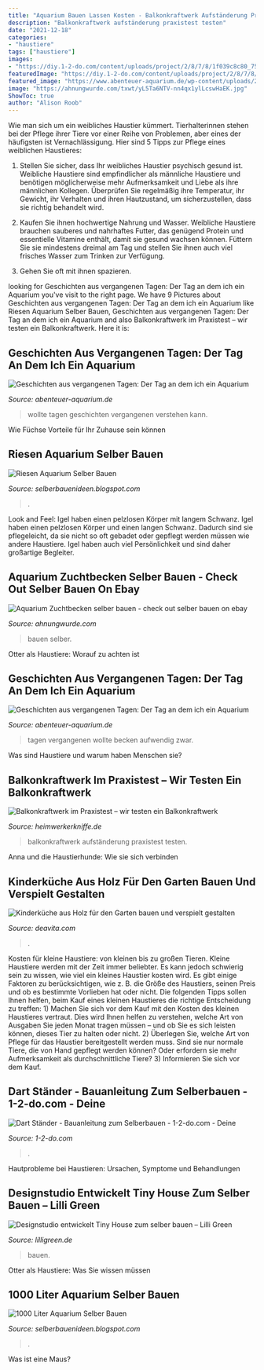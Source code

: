 ```yaml
---
title: "Aquarium Bauen Lassen Kosten - Balkonkraftwerk Aufständerung Praxistest Testen"
description: "Balkonkraftwerk aufständerung praxistest testen"
date: "2021-12-18"
categories:
- "haustiere"
tags: ["haustiere"]
images:
- "https://diy.1-2-do.com/content/uploads/project/2/8/7/8/1f039c8c80_750x500-C.JPG"
featuredImage: "https://diy.1-2-do.com/content/uploads/project/2/8/7/8/1f039c8c80_750x500-C.JPG"
featured_image: "https://www.abenteuer-aquarium.de/wp-content/uploads/2020/01/05062008046-2048x1536.jpeg"
image: "https://ahnungwurde.com/txwt/yL5Ta6NTV-nn4qx1ylLcswHaEK.jpg"
ShowToc: true
author: "Alison Roob"
---
```



Wie man sich um ein weibliches Haustier kümmert.
Tierhalterinnen stehen bei der Pflege ihrer Tiere vor einer Reihe von Problemen, aber eines der häufigsten ist Vernachlässigung. Hier sind 5 Tipps zur Pflege eines weiblichen Haustieres:
1. Stellen Sie sicher, dass Ihr weibliches Haustier psychisch gesund ist. Weibliche Haustiere sind empfindlicher als männliche Haustiere und benötigen möglicherweise mehr Aufmerksamkeit und Liebe als ihre männlichen Kollegen. Überprüfen Sie regelmäßig ihre Temperatur, ihr Gewicht, ihr Verhalten und ihren Hautzustand, um sicherzustellen, dass sie richtig behandelt wird.

2. Kaufen Sie ihnen hochwertige Nahrung und Wasser. Weibliche Haustiere brauchen sauberes und nahrhaftes Futter, das genügend Protein und essentielle Vitamine enthält, damit sie gesund wachsen können. Füttern Sie sie mindestens dreimal am Tag und stellen Sie ihnen auch viel frisches Wasser zum Trinken zur Verfügung.

3. Gehen Sie oft mit ihnen spazieren.

	

		
looking for Geschichten aus vergangenen Tagen: Der Tag an dem ich ein Aquarium you've visit to the right page. We have 9 Pictures about Geschichten aus vergangenen Tagen: Der Tag an dem ich ein Aquarium like Riesen Aquarium Selber Bauen, Geschichten aus vergangenen Tagen: Der Tag an dem ich ein Aquarium and also Balkonkraftwerk im Praxistest – wir testen ein Balkonkraftwerk. Here it is:
		
    
## Geschichten Aus Vergangenen Tagen: Der Tag An Dem Ich Ein Aquarium

<img loading=lazy src="https://www.abenteuer-aquarium.de/wp-content/uploads/2020/01/Aquarium-groß-1024x665.jpg" onerror="this.onerror=null;this.src='https://tse2.mm.bing.net/th?id=OIP.FDggMk8mnN9dpvsv0WKj5wHaEz&amp;pid=15.1';" alt="Geschichten aus vergangenen Tagen: Der Tag an dem ich ein Aquarium">

_Source: abenteuer-aquarium.de_

>wollte tagen geschichten vergangenen verstehen kann. 

	

Wie Füchse Vorteile für Ihr Zuhause sein können

    
## Riesen Aquarium Selber Bauen

<img loading=lazy src="http://fischlis.at/files/5000er-1.jpg" onerror="this.onerror=null;this.src='https://tse2.mm.bing.net/th?id=OIP.IvNViyUrCjn8TzqETaek4QHaE3&amp;pid=15.1';" alt="Riesen Aquarium Selber Bauen">

_Source: selberbauenideen.blogspot.com_

>. 

	

Look and Feel: Igel haben einen pelzlosen Körper mit langem Schwanz.
Igel haben einen pelzlosen Körper und einen langen Schwanz. Dadurch sind sie pflegeleicht, da sie nicht so oft gebadet oder gepflegt werden müssen wie andere Haustiere. Igel haben auch viel Persönlichkeit und sind daher großartige Begleiter.

    
## Aquarium Zuchtbecken Selber Bauen - Check Out Selber Bauen On Ebay

<img loading=lazy src="https://ahnungwurde.com/txwt/yL5Ta6NTV-nn4qx1ylLcswHaEK.jpg" onerror="this.onerror=null;this.src='https://tse4.mm.bing.net/th?id=OIP.JHvkg-dObZQ2FwgtA5WTSgAAAA&amp;pid=15.1';" alt="Aquarium Zuchtbecken selber bauen - check out selber bauen on ebay">

_Source: ahnungwurde.com_

>bauen selber. 

	

Otter als Haustiere: Worauf zu achten ist

    
## Geschichten Aus Vergangenen Tagen: Der Tag An Dem Ich Ein Aquarium

<img loading=lazy src="https://www.abenteuer-aquarium.de/wp-content/uploads/2020/01/05062008046-2048x1536.jpeg" onerror="this.onerror=null;this.src='https://tse4.mm.bing.net/th?id=OIP.b_MGlzhPqtr7LGCnzc28qgHaFj&amp;pid=15.1';" alt="Geschichten aus vergangenen Tagen: Der Tag an dem ich ein Aquarium">

_Source: abenteuer-aquarium.de_

>tagen vergangenen wollte becken aufwendig zwar. 

	

Was sind Haustiere und warum haben Menschen sie?

    
## Balkonkraftwerk Im Praxistest – Wir Testen Ein Balkonkraftwerk

<img loading=lazy src="http://www.heimwerkerkniffe.de/wp-content/uploads/2020/03/balkonkraftwerk-aufstaenderung-248x300.jpg" onerror="this.onerror=null;this.src='https://tse4.mm.bing.net/th?id=OIP.Cugll5tkgp967mCCs7RCtwAAAA&amp;pid=15.1';" alt="Balkonkraftwerk im Praxistest – wir testen ein Balkonkraftwerk">

_Source: heimwerkerkniffe.de_

>balkonkraftwerk aufständerung praxistest testen. 

	

Anna und die Haustierhunde: Wie sie sich verbinden

    
## Kinderküche Aus Holz Für Den Garten Bauen Und Verspielt Gestalten

<img loading=lazy src="https://deavita.com/wp-content/uploads/2016/06/kinderkueche-holz-garten-bauen-spielen-paletten-idee.jpg" onerror="this.onerror=null;this.src='https://tse2.mm.bing.net/th?id=OIP.7f1phdMSWfiK8D0RUpmbCQHaJ4&amp;pid=15.1';" alt="Kinderküche aus Holz für den Garten bauen und verspielt gestalten">

_Source: deavita.com_

>. 

	

Kosten für kleine Haustiere: von kleinen bis zu großen Tieren.
Kleine Haustiere werden mit der Zeit immer beliebter. Es kann jedoch schwierig sein zu wissen, wie viel ein kleines Haustier kosten wird. Es gibt einige Faktoren zu berücksichtigen, wie z. B. die Größe des Haustiers, seinen Preis und ob es bestimmte Vorlieben hat oder nicht. Die folgenden Tipps sollen Ihnen helfen, beim Kauf eines kleinen Haustieres die richtige Entscheidung zu treffen: 1) Machen Sie sich vor dem Kauf mit den Kosten des kleinen Haustieres vertraut. Dies wird Ihnen helfen zu verstehen, welche Art von Ausgaben Sie jeden Monat tragen müssen – und ob Sie es sich leisten können, dieses Tier zu halten oder nicht. 2) Überlegen Sie, welche Art von Pflege für das Haustier bereitgestellt werden muss. Sind sie nur normale Tiere, die von Hand gepflegt werden können? Oder erfordern sie mehr Aufmerksamkeit als durchschnittliche Tiere? 3) Informieren Sie sich vor dem Kauf.

    
## Dart Ständer - Bauanleitung Zum Selberbauen - 1-2-do.com - Deine

<img loading=lazy src="https://diy.1-2-do.com/content/uploads/project/2/8/7/8/1f039c8c80_750x500-C.JPG" onerror="this.onerror=null;this.src='https://tse2.mm.bing.net/th?id=OIP.UEjgQLSQ_53ENCfyvB3XAAHaE8&amp;pid=15.1';" alt="Dart Ständer - Bauanleitung zum Selberbauen - 1-2-do.com - Deine">

_Source: 1-2-do.com_

>. 

	

Hautprobleme bei Haustieren: Ursachen, Symptome und Behandlungen

    
## Designstudio Entwickelt Tiny House Zum Selber Bauen – Lilli Green

<img loading=lazy src="https://www.lilligreen.de/wp-content/uploads/2020/09/tiny-house-sleber-bauen-mit-paket-von-hello-wood-kabinka.jpg" onerror="this.onerror=null;this.src='https://tse2.mm.bing.net/th?id=OIP.yHewMB3rFvv_nJ1jP0gdAQHaEK&amp;pid=15.1';" alt="Designstudio entwickelt Tiny House zum selber bauen – Lilli Green">

_Source: lilligreen.de_

>bauen. 

	

Otter als Haustiere: Was Sie wissen müssen

    
## 1000 Liter Aquarium Selber Bauen

<img loading=lazy src="https://www.aquarienkontor.de/assets/images/produktfotos/xxl/duesterloh_17.jpg" onerror="this.onerror=null;this.src='https://tse4.mm.bing.net/th?id=OIP.M8ZFiaIks90LQWNRfq3hyQHaEK&amp;pid=15.1';" alt="1000 Liter Aquarium Selber Bauen">

_Source: selberbauenideen.blogspot.com_

>. 

	

Was ist eine Maus?

